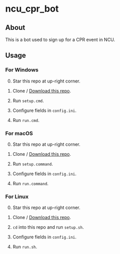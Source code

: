 # ncu_cpr_bot

## About

This is a bot used to sign up for a CPR event in NCU.

## Usage

### For Windows

0. Star this repo at up-right corner.

1. Clone /
   [Download this repo](https://github.com/wst24365888/ncu_cpr_bot/archive/refs/heads/main.zip).

2. Run `setup.cmd`.

3. Configure fields in `config.ini`.

4. Run `run.cmd`.

### For macOS

0. Star this repo at up-right corner.

1. Clone /
   [Download this repo](https://github.com/wst24365888/ncu_cpr_bot/archive/refs/heads/main.zip).

2. Run `setup.command`.

3. Configure fields in `config.ini`.

4. Run `run.command`.

### For Linux

0. Star this repo at up-right corner.

1. Clone /
   [Download this repo](https://github.com/wst24365888/ncu_cpr_bot/archive/refs/heads/main.zip).

2. `cd` into this repo and run `setup.sh`.

3. Configure fields in `config.ini`.

4. Run `run.sh`.
